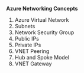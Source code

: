**Azure Networking Concepts**

1. Azure Virtual Network
2. Subnets
3. Network Security Group
4. Public IPs
5. Private IPs
6. VNET Peering
7. Hub and Spoke Model
8. VNET Gateway